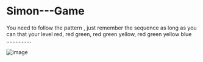 # Simon---Game

You need to follow the pattern , just remember the sequence as long as you can that your level
red, red green, red green yellow, red green yellow blue ................


![image](https://github.com/AMANKUMAR22MCA/Simon---Game/assets/126316303/bfdbe2ee-9ee6-4c82-b5e5-44eb876d41a8)
